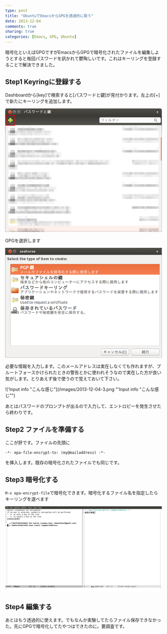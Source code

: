 ```yaml
---
type: post
title: "UbuntuでEmacsからGPGを透過的に扱う"
date: 2013-12-04
comments: true
sharing: true
categories: [Emacs, GPG, Ubuntu]
---
```

暗号化といえばGPGですがEmacsからGPGで暗号化されたファイルを編集しようとすると毎回パスワードを訊かれて鬱陶しいです。これはキーリングを登録することで解決できました。

<!--more-->
## Step1 Keyringに登録する

Dashboardから[key]で検索すると[パスワードと鍵]が見付かります。左上の[+]で新たにキーリングを追加します。

![こんな感じ](/images/2013-12-04-1.png "keyring")

GPGを選択します

![こんな感じ](/images/2013-12-04-2.png "Selecting GPG")

必要な情報を入力します。このメールアドレスは実在しなくても作れますが、ブルートフォースかけられたときの警告とかに使われそうなので実在した方が良い気がします。とりあえず後で使うので覚えておいて下さい。

!['Input info "こんな感じ"](/images/2013-12-04-3.png "'Input info "こんな感じ"")

あとはパスワードのプロンプトが出るので入力して、エントロピーを発生させたら終わりです。

## Step2 ファイルを準備する

ここが肝です。ファイルの先頭に

    -*- epa-file-encrypt-to: (my@mailaddress) -*-

を挿入します。既存の暗号化されたファイルでも同じです。

## Step3 暗号化する

`M-x epa-encrypt-file`で暗号化できます。暗号化するファイル名を指定したらキーリングを選べます

![こんな感じ](/images/2013-12-04-4.png "Selecting GPG")

## Step4 編集する

あとはもう透過的に使えます。でもなんか実験してたらファイル保存できなかった。先にGPGで暗号化してたやつはできたのに。要調査です。


